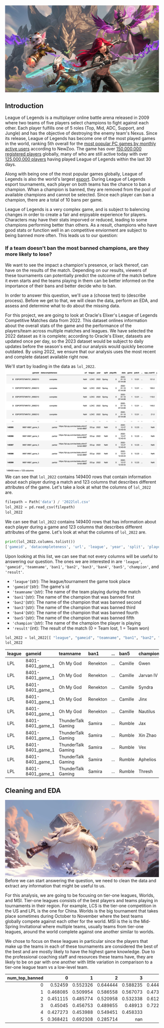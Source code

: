 ![lolimg](/images/lolbanner.jpeg)
## Introduction
League of Legends is a multiplayer online battle arena released in 2009 where two teams of five players select champions to fight against each other. Each player fulfills one of 5 roles (Top, Mid, ADC, Support, and Jungle) and has the objective of destroying the enemy team's Nexus. Since its release, League of Legends has become one of the most played games in the world, ranking 5th overall for the [most popular PC games by monthly active users](https://newzoo.com/resources/rankings/top-20-pc-games) according to NewZoo. The game has over [150,000,000 registered players](https://prioridata.com/data/league-of-legends/#:~:text=With%20over%20150%20million%20registered,games%20worldwide%20as%20of%202023.) globally, many of who are still active today with over [125,000,000 players](https://activeplayer.io/league-of-legends/) having played League of Legends within the last 30 days. 

Along with being one of the most popular games globally, League of Legends is also the world's largest [esport](https://en.wikipedia.org/wiki/Esports). During League of Legends esport tournaments, each player on both teams has the chance to ban a champion. Whan a champion is banned, they are removed from the pool of available champions and cannot be selected. Since each player can ban a champion, there are a total of 10 bans per game. 

League of Legends is a very complex game, and is subject to balencing changes in order to create a fair and enjoyable experience for players. Characters may have their stats imporved or reduced, leading to some champions performing better than others. As a result, champions who have good stats or function well in an competitive enviorment are subject to being banned more often. This leads us to our question:

### If a team doesn't ban the most banned champions, are they more likely to lose?


We want to see the impact a champion's presence, or lack thereof, can have on the results of the match. Depending on our results, viewers of these tournaments can potentially predict the outcome of the match before it even starts and the teams playing in them can be better informed on the importance of their bans and better decide who to ban.
   
In order to answer this question, we'll use a (choose test) to (describe process). Before we get to that, we will clean the data, perform an EDA, and assess and determine what to do about the missing data.

For this project, we are going to look at Oracle's Elixer's League of Legends Competitive Matches data from 2022. This dataset onlines information about the overall stats of the game and the performance of the players/team across multiple matches and leagues. We have selected the 2022 dataset as it is complete; according to Oracle's Elixer,  datasets are updated once per day, so the 2023 dataset would be subject to daily updates before the season's end, and our analysis would quickly become outdated. By using 2022, we ensure that our analysis uses the most recent and complete dataset available right now.

We'll start by loading in the data as `lol_2022`.
![dataframe with uncleaned league of legends data](/images/uncleaneddf.png)
We can see that `lol_2022` contains 149400 rows that contain information about each player during a match and 123 columns that describes different attributes of the game. Let's take a look at what the columns of `lol_2022` are.

```py
filepath = Path('data') / '2022lol.csv' 
lol_2022 = pd.read_csv(filepath)
lol_2022
```
We can see that `lol_2022` contains 149400 rows that has information about each player during a game and 123 columns that describes different attributes of the game. Let's look at what the columns of `lol_2022` are.
```py
print(lol_2022.columns.tolist())
['gameid', 'datacompleteness', 'url', 'league', 'year', 'split', 'playoffs', 'date', 'game', 'patch', 'participantid', 'side', 'position', 'playername', 'playerid', 'teamname', 'teamid', 'champion', 'ban1', 'ban2', 'ban3', 'ban4', 'ban5', 'gamelength', 'result', 'kills', 'deaths', 'assists', 'teamkills', 'teamdeaths', 'doublekills', 'triplekills', 'quadrakills', 'pentakills', 'firstblood', 'firstbloodkill', 'firstbloodassist', 'firstbloodvictim', 'team kpm', 'ckpm', 'firstdragon', 'dragons', 'opp_dragons', 'elementaldrakes', 'opp_elementaldrakes', 'infernals', 'mountains', 'clouds', 'oceans', 'chemtechs', 'hextechs', 'dragons (type unknown)', 'elders', 'opp_elders', 'firstherald', 'heralds', 'opp_heralds', 'firstbaron', 'barons', 'opp_barons', 'firsttower', 'towers', 'opp_towers', 'firstmidtower', 'firsttothreetowers', 'turretplates', 'opp_turretplates', 'inhibitors', 'opp_inhibitors', 'damagetochampions', 'dpm', 'damageshare', 'damagetakenperminute', 'damagemitigatedperminute', 'wardsplaced', 'wpm', 'wardskilled', 'wcpm', 'controlwardsbought', 'visionscore', 'vspm', 'totalgold', 'earnedgold', 'earned gpm', 'earnedgoldshare', 'goldspent', 'gspd', 'total cs', 'minionkills', 'monsterkills', 'monsterkillsownjungle', 'monsterkillsenemyjungle', 'cspm', 'goldat10', 'xpat10', 'csat10', 'opp_goldat10', 'opp_xpat10', 'opp_csat10', 'golddiffat10', 'xpdiffat10', 'csdiffat10', 'killsat10', 'assistsat10', 'deathsat10', 'opp_killsat10', 'opp_assistsat10', 'opp_deathsat10', 'goldat15', 'xpat15', 'csat15', 'opp_goldat15', 'opp_xpat15', 'opp_csat15', 'golddiffat15', 'xpdiffat15', 'csdiffat15', 'killsat15', 'assistsat15', 'deathsat15', 'opp_killsat15', 'opp_assistsat15', 'opp_deathsat15']
```

Upon looking at this list, we can see that not every columns will be useful to answering our question. The ones we are interested in are `'league'`, `'gameid'`, `'teamname'`, `'ban1'`, `'ban2'`, `'ban3'`, `'ban4'`, `'ban5'`, `'champion'`, and `'result'`. 

- `'league'`(str): The league/tournament the game took place
- `'gameid'`(str): The game's id
- `'teamname'`(str): The name of the team playing during the match
- `'ban1'`(str): The name of the champion that was banned first
- `'ban2'`(str): The name of the champion that was banned second
- `'ban3'`(str): The name of the champion that was banned third
- `'ban4'`(str): The name of the champion that was banned fourth
- `'ban5'`(str): The name of the champion that was banned fifth
- `'champion'`(str): The name of the champion the player is playing
- `'result'`(int): The result of the match (0 = Team lost, 1 = Team won)

```py
lol_2022 = lol_2022[[ "league", "gameid", "teamname", "ban1", "ban2", "ban3", "ban4", "ban5", "champion", "result"]]
lol_2022
```

| league   | gameid           | teamname           | ban1     | ...   | ban5    | champion   |   result |
|:---------|:-----------------|:-------------------|:---------|:------|:--------|:-----------|---------:|
| LPL      | 8401-8401_game_1 | Oh My God          | Renekton | ...   | Camille | Gwen       |        1 |
| LPL      | 8401-8401_game_1 | Oh My God          | Renekton | ...   | Camille | Jarvan IV  |        1 |
| LPL      | 8401-8401_game_1 | Oh My God          | Renekton | ...   | Camille | Syndra     |        1 |
| LPL      | 8401-8401_game_1 | Oh My God          | Renekton | ...   | Camille | Jinx       |        1 |
| LPL      | 8401-8401_game_1 | Oh My God          | Renekton | ...   | Camille | Nautilus   |        1 |
| LPL      | 8401-8401_game_1 | ThunderTalk Gaming | Samira   | ...   | Rumble  | Jax        |        0 |
| LPL      | 8401-8401_game_1 | ThunderTalk Gaming | Samira   | ...   | Rumble  | Xin Zhao   |        0 |
| LPL      | 8401-8401_game_1 | ThunderTalk Gaming | Samira   | ...   | Rumble  | Vex        |        0 |
| LPL      | 8401-8401_game_1 | ThunderTalk Gaming | Samira   | ...   | Rumble  | Aphelios   |        0 |
| LPL      | 8401-8401_game_1 | ThunderTalk Gaming | Samira   | ...   | Rumble  | Thresh     |        0 |

## Cleaning and EDA
![cute poros :D](/images/trsnsiont2.webp)
Before we can start answering the question, we need to clean the data and extract any information that might be useful to us.

For this analysis, we are going to be focusing on tier-one leagues, Worlds, and MSI. Tier-one leagues consists of the best players and teams playing in tournaments in their region. For example, LCS is the tier-one competition in the US and LPL is the one for China. Worlds is the big tournament that takes place sometimes during October to November where the best teams globally compete against each other for the world. MSI is the is the Mid-Spring Invitational where multiple teams, usually teams from tier-one leagues, around the world complete against one another similar to worlds. 

We chose to focus on these leagues in particular since the players that make up the teams in each of these tournaments are considered the best of the best and are mostly likely to have the highest game knowledge. Due to the professional coaching staff and resources these teams have, they are likely to be on par with one another with little variation in comparison to a tier-one league team vs a low-level team.





|   num_top_banned |        0 |        1 |        2 |          3 |          4 |
|-----------------:|---------:|---------:|---------:|-----------:|-----------:|
|                0 | 0.52459  | 0.552326 | 0.644444 |   0.588235 |   0.444444 |
|                1 | 0.468085 | 0.509954 | 0.586558 |   0.567073 |   0.473684 |
|                2 | 0.451115 | 0.485774 | 0.520958 |   0.532338 |   0.612903 |
|                3 | 0.45045  | 0.456753 | 0.489855 |   0.48913  |   0.722222 |
|                4 | 0.427273 | 0.453988 | 0.549451 |   0.458333 |   1        |
|                5 | 0.368421 | 0.692308 | 0.285714 | nan        | nan        |
